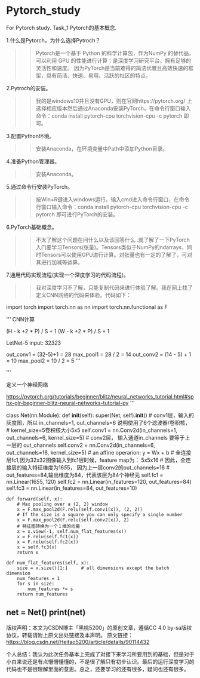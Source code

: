 # Pytorch_study
For Pytorch study.
Task_1:Pytorch的基本概念.

1.什么是Pytorch，为什么选择Pytroch？
>> Pytorch是一个基于 Python 的科学计算包，作为NumPy 的替代品，可以利用 GPU 的性能进行计算；是深度学习研究平台，拥有足够的灵活性和速度。
>> 因为PyTorch是当前难得的简洁优雅且高效快速的框架，具有简洁、快速、易用、活跃的社区的特点。

2.Pytroch的安装。
>> 我的是windows10并且没有GPU，则在官网https://pytorch.org/ 上选择相应版本然后通过Anaconda安装PyTorch，在命令行窗口输入命令：conda install pytorch-cpu torchvision-cpu -c pytorch 即可。

3.配置Python环境。
>> 安装Anaconda，在环境变量中Path中添加Python目录。

4.准备Python管理器。
>> 安装Anaconda。

5.通过命令行安装PyTorch。
>> 按Win+R键进入windows运行，输入cmd进入命令行窗口，在命令行窗口输入命令：conda install pytorch-cpu torchvision-cpu -c pytorch 即可进行PyTorch的安装。

6.PyTorch基础概念。
>> 不太了解这个问题在问什么以及该回答什么..就了解了一下PyTorch入门要学习Tensors(张量)。Tensors类似于NumPy的ndarrays，同时Tensors可以使用GPU进行计算。对张量也有一定的了解了，可对其进行加减等运算。

7.通用代码实现流程(实现一个深度学习的代码流程)。
>> 我对深度学习不了解，只能复制代码来进行体验了解。我在网上找了定义CNN网络的代码来体验。代码如下：


import torch
import torch.nn as nn
import torch.nn.functional as F


'''
CNN计算

(H - k +2 * P) / S + 1
(W - k +2 * P) / S + 1

LetNet-5 
input: 32*32*3

out_conv1 = (32-5)+1 = 28 
max_pool1 = 28 / 2 = 14
out_conv2 = (14 - 5) + 1 = 10
max_pool2 = 10 / 2 = 5
'''

'''

定义一个神经网络

https://pytorch.org/tutorials/beginner/blitz/neural_networks_tutorial.html#sphx-glr-beginner-blitz-neural-networks-tutorial-py
'''


class Net(nn.Module):
    def __init__(self):
        super(Net, self).__init__()
        #  conv1层，输入的灰度图，所以 in_channels=1, out_channels=6 说明使用了6个滤波器/卷积核，
        # kernel_size=5卷积核大小5x5
        self.conv1 = nn.Conv2d(in_channels=1, out_channels=6, kernel_size=5)
        # conv2层， 输入通道in_channels 要等于上一层的 out_channels
        self.conv2 = nn.Conv2d(in_channels=6, out_channels=16, kernel_size=5)
        # an affine operarion: y = Wx + b
        # 全连接层fc1,因为32x32图像输入到fc1层时候，feature map为： 5x5x16
        # 因此，全连接层的输入特征维度为16*5*5，  因为上一层conv2的out_channels=16
        # out_features=84,输出维度为84，代表该层为84个神经元
        self.fc1 = nn.Linear(16*5*5, 120)
        self.fc2 = nn.Linear(in_features=120, out_features=84)
        self.fc3 = nn.Linear(in_features=84, out_features=10)

    def forward(self, x):
        # Max pooling over a (2, 2) window
        x = F.max_pool2d(F.relu(self.conv1(x)), (2, 2))
        # If the size is a square you can only specify a single number
        x = F.max_pool2d(F.relu(self.conv2(x)), 2)
        # 特征图转换为一个１维的向量
        x = x.view(-1, self.num_flat_features(x))
        x = F.relu(self.fc1(x))
        x = F.relu(self.fc2(x))
        x = self.fc3(x)
        return x

    def num_flat_features(self, x):
        size = x.size()[1:]     # all dimensions except the batch dimension
        num_features = 1
        for s in size:
            num_features *= s
        return num_features


net = Net()
print(net)
--------------------- 
版权声明：本文为CSDN博主「黑桃5200」的原创文章，遵循CC 4.0 by-sa版权协议，转载请附上原文出处链接及本声明。
原文链接：https://blog.csdn.net/Heitao5200/article/details/90114432


个人总结：我认为此次任务基本上完成了对接下来学习所要用到的基础，但是对于小白来说还是有点懵懵懂懂的，不是很了解只有初步认识。最后的运行深度学习的代码也不是很理解里面的意思。总之，还要学习的还有很多，疑问也还有很多。
